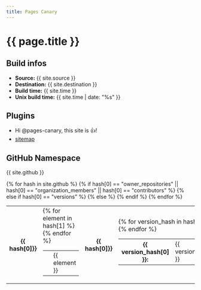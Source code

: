 ```yaml
---
title: Pages Canary
---
```


# {{ page.title }}

## Build infos

* **Source:** {{ site.source }}
* **Destination:** {{ site.destination }}
* **Build time:** {{ site.time }}
* **Unix build time:** {{ site.time | date: "%s" }}

## Plugins

* Hi @pages-canary, this site is :+1:!
* [sitemap](sitemap.xml)

## GitHub Namespace
{{ site.github }}

<table>
{% for hash in site.github %}
<tr>
{% if hash[0] == "owner_repositories" || hash[0] == "organization_members" || hash[0] == "contributors" %}
<th>{{ hash[0]}}</th>
<td>
<table>
  {% for element in hash[1] %}
  <tr>
    <th>&nbsp;</th>
    <td>{{ element }}</td>
  </tr>
  {% endfor %}
</table>
</td>
{% else if hash[0] == "versions" %}
<th>{{ hash[0]}}</th>
<td>
<table>
  {% for version_hash in hash[1] %}
  <tr>
    <th>{{ version_hash[0] }}:</th>
    <td>{{ version_hash[1] }}</td>
  </tr>
  {% endfor %}
</table>
</td>
{% else %}
<th>{{ hash[0] }}:</th><td><pre>{{ hash[1] }}</pre></td>
{% endif %}
</tr>
{% endfor %}
